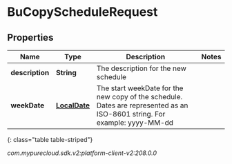 # BuCopyScheduleRequest


## Properties

| Name | Type | Description | Notes |
| ------------ | ------------- | ------------- | ------------- |
| **description** | **String** | The description for the new schedule |  |
| **weekDate** | [**LocalDate**](LocalDate) | The start weekDate for the new copy of the schedule. Dates are represented as an ISO-8601 string. For example: yyyy-MM-dd |  |
{: class="table table-striped"}




_com.mypurecloud.sdk.v2:platform-client-v2:208.0.0_
